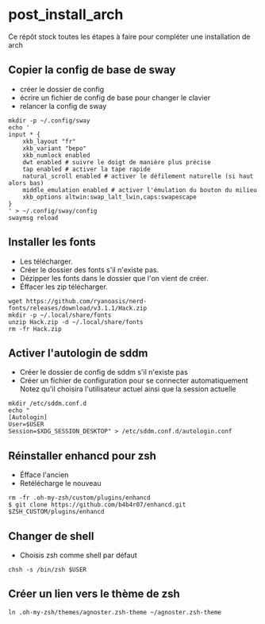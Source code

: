 # post_install_arch
Ce répôt stock toutes les étapes à faire pour compléter une installation de arch

## Copier la config de base de sway
- créer le dossier de config
- écrire un fichier de config de base pour changer le clavier
- relancer la config de sway

```
mkdir -p ~/.config/sway
echo '
input * {
    xkb_layout "fr"
    xkb_variant "bepo"
    xkb_numlock enabled
    dwt enabled # suivre le doigt de manière plus précise
    tap enabled # activer la tape rapide
    natural_scroll enabled # activer le défilement naturelle (si haut alors bas)
    middle_emulation enabled # activer l'émulation du bouton du milieu
    xkb_options altwin:swap_lalt_lwin,caps:swapescape
}
' > ~/.config/sway/config
swaymsg reload
```

## Installer les fonts
- Les télécharger.
- Créer le dossier des fonts s'il n'existe pas.
- Dézipper les fonts dans le dossier que l'on vient de créer.
- Éffacer les zip télécharger.

```
wget https://github.com/ryanoasis/nerd-fonts/releases/download/v3.1.1/Hack.zip
mkdir -p ~/.local/share/fonts
unzip Hack.zip -d ~/.local/share/fonts
rm -fr Hack.zip
```

## Activer l'autologin de sddm
- Créer le dossier de config de sddm s'il n'existe pas
- Créer un fichier de configuration pour se connecter automatiquement
Notez qu'il choisira l'utilisateur actuel ainsi que la session actuelle

```
mkdir /etc/sddm.conf.d
echo "
[Autologin]
User=$USER
Session=$XDG_SESSION_DESKTOP" > /etc/sddm.conf.d/autologin.conf
```

## Réinstaller enhancd pour zsh
- Éfface l'ancien
- Retélécharge le nouveau

```
rm -fr .oh-my-zsh/custom/plugins/enhancd
$ git clone https://github.com/b4b4r07/enhancd.git $ZSH_CUSTOM/plugins/enhancd
```

## Changer de shell
- Choisis zsh comme shell par défaut

```
chsh -s /bin/zsh $USER
```

## Créer un lien vers le thème de zsh

```
ln .oh-my-zsh/themes/agnoster.zsh-theme ~/agnoster.zsh-theme
```

